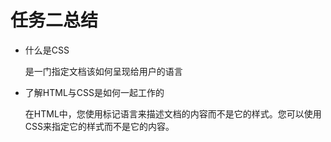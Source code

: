 # 任务二总结

- 什么是CSS

	是一门指定文档该如何呈现给用户的语言
	
- 了解HTML与CSS是如何一起工作的

	在HTML中，您使用标记语言来描述文档的内容而不是它的样式。您可以使用CSS来指定它的样式而不是它的内容。